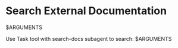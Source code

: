 # Search External Documentation

$ARGUMENTS

Use Task tool with search-docs subagent to search: $ARGUMENTS